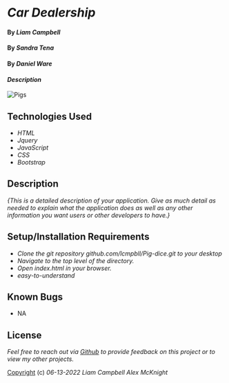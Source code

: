 # _Car Dealership_

#### By _Liam Campbell_
#### By _Sandra Tena_
#### By _Daniel Ware_



#### _Description_

![Pigs](img/pig.jpeg)

## Technologies Used

* _HTML_
* _Jquery_
* _JavaScript_
* _CSS_
* _Bootstrap_

## Description

_{This is a detailed description of your application. Give as much detail as needed to explain what the application does as well as any other information you want users or other developers to have.}_

## Setup/Installation Requirements

* _Clone the git repository github.com/lcmpbll/Pig-dice.git to your desktop_
* _Navigate to the top level of the directory._
* _Open index.html in your browser._
* _easy-to-understand_




## Known Bugs

* NA

## License

_Feel free to reach out via [Github](github.com.lcmpbll) to provide feedback on this project or to view my other projects._

[Copyright](LICENSE) (c) _06-13-2022_ _Liam Campbell Alex McKnight_